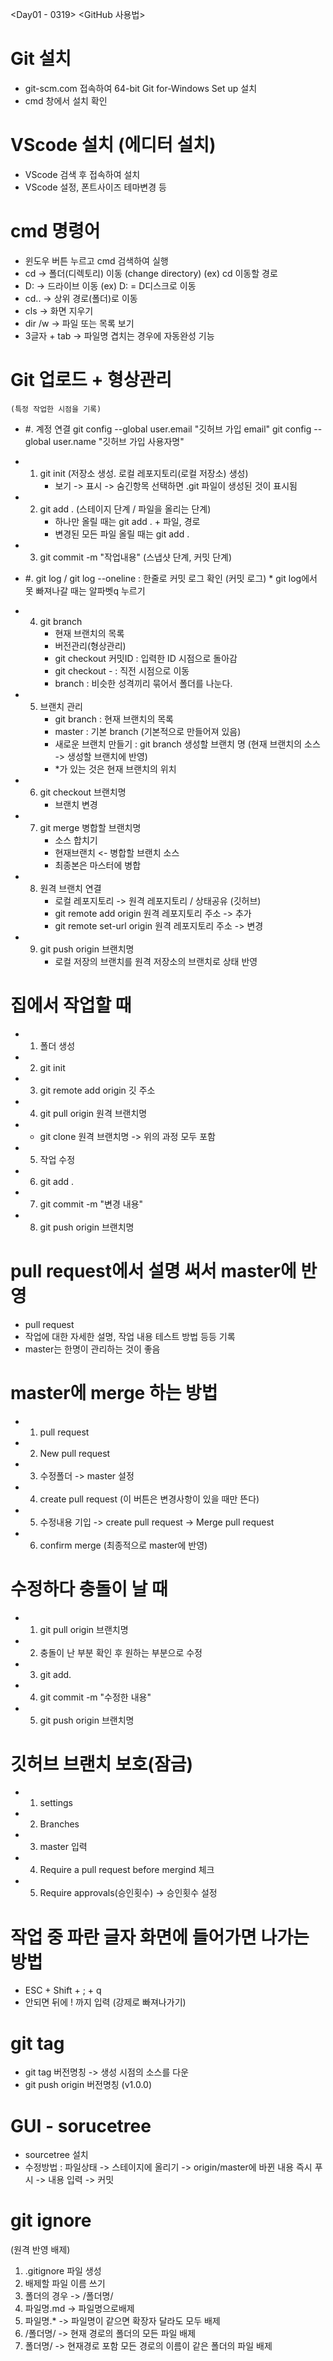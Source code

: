 <Day01 - 0319>
<GitHub 사용법>

# Git 설치
 - git-scm.com 접속하여 64-bit Git for-Windows Set up 설치
 - cmd 창에서 설치 확인


# VScode 설치 (에디터 설치)
 - VScode 검색 후 접속하여 설치
 - VScode 설정, 폰트사이즈 테마변경 등


# cmd 명령어
 - 윈도우 버튼 누르고 cmd 검색하여 실행
 - cd -> 폴더(디렉토리) 이동 (change directory) 
            (ex) cd 이동할 경로
 - D: -> 드라이브 이동 
            (ex) D: = D디스크로 이동
 - cd.. -> 상위 경로(폴더)로 이동
 - cls -> 화면 지우기
 - dir /w -> 파일 또는 목록 보기
 - 3글자 + tab -> 파일명 겹치는 경우에 자동완성 기능


# Git 업로드 + 형상관리 
    (특정 작업한 시점을 기록)
 - #. 계정 연결  git config --global user.email "깃허브 가입 email"
                git config --global user.name "깃허브 가입 사용자명"
 - 1. git init 
        (저장소 생성. 로컬 레포지토리(로컬 저장소) 생성)
        * 보기 -> 표시 -> 숨긴항목 선택하면 .git 파일이 생성된 것이 표시됨
 - 2. git add .
        (스테이지 단계 / 파일을 올리는 단계)
        * 하나만 올릴 때는 git add . + 파일, 경로
        * 변경된 모든 파일 올릴 때는 git add .
 - 3. git commit -m "작업내용"
        (스냅샷 단계, 커밋 단계)
 - #. git log / git log --oneline : 한줄로 커밋 로그 확인
        (커밋 로그)
        * git log에서 못 빠져나갈 때는 알파벳q 누르기
 - 4. git branch
        * 현재 브랜치의 목록
        * 버전관리(형상관리)
        * git checkout 커밋ID : 입력한 ID 시점으로 돌아감
        * git checkout - : 직전 시점으로 이동
        * branch : 비슷한 성격끼리 묶어서 폴더를 나눈다.
 - 5. 브랜치 관리
        * git branch : 현재 브랜치의 목록
        * master : 기본 branch (기본적으로 만들어져 있음)
        * 새로운 브랜치 만들기 : git branch 생성할 브랜치 명 (현재 브랜치의 소스 -> 생성할 브랜치에 반영)
        * *가 있는 것은 현재 브랜치의 위치
 - 6. git checkout 브랜치명
        * 브랜치 변경
 - 7. git merge 병합할 브랜치명
        * 소스 합치기
        * 현재브랜치 <- 병합할 브랜치 소스
        * 최종본은 마스터에 병합
 - 8. 원격 브랜치 연결
        * 로컬 레포지토리 -> 원격 레포지토리 / 상태공유 (깃허브)
        * git remote add origin 원격 레포지토리 주소 -> 추가
        * git remote set-url origin 원격 레포지토리 주소 -> 변경

 - 9. git push origin 브랜치명
        * 로컬 저장의 브랜치를 원격 저장소의 브랜치로 상태 반영


# 집에서 작업할 때
 - 1. 폴더 생성
 - 2. git init
 - 3. git remote add origin 깃 주소
 - 4. git pull origin 원격 브랜치명
 - * git clone 원격 브랜치명 -> 위의 과정 모두 포함
 - 5. 작업 수정
 - 6. git add .
 - 7. git commit -m "변경 내용"
 - 8. git push origin 브랜치명


# pull request에서 설명 써서 master에 반영 
 - pull request
 - 작업에 대한 자세한 설명, 작업 내용 테스트 방법 등등 기록
 - master는 한명이 관리하는 것이 좋음


# master에 merge 하는 방법
 - 1. pull request
 - 2. New pull request
 - 3. 수정폴더 -> master 설정
 - 4. create pull request (이 버튼은 변경사항이 있을 때만 뜬다)
 - 5. 수정내용 기입 -> create pull request -> Merge pull request
 - 6. confirm merge (최종적으로 master에 반영) 


# 수정하다 충돌이 날 때
 - 1. git pull origin 브랜치명
 - 2. 충돌이 난 부분 확인 후 원하는 부분으로 수정
 - 3. git add.
 - 4. git commit -m "수정한 내용"
 - 5. git push origin 브랜치명


# 깃허브 브랜치 보호(잠금)
 - 1. settings
 - 2. Branches
 - 3. master 입력
 - 4. Require a pull request before mergind 체크
 - 5. Require approvals(승인횟수) -> 승인횟수 설정


# 작업 중 파란 글자 화면에 들어가면 나가는 방법
  - ESC + Shift + ; + q
  - 안되면 뒤에 ! 까지 입력 (강제로 빠져나가기)


# git tag
 - git tag 버전명칭 -> 생성 시점의 소스를 다운
 - git push origin 버전명칭 (v1.0.0)


# GUI - sorucetree
 - sourcetree 설치
 - 수정방법 : 파일상태 -> 스테이지에 올리기 -> origin/master에 바뀐 내용 즉시 푸시 -> 내용 입력 -> 커밋


# git ignore
  (원격 반영 배제)
 1. .gitignore 파일 생성
 2. 배제할 파일 이름 쓰기
 3. 폴더의 경우 -> /폴더명/
 4. 파일명.md -> 파일명으로배제
 5. 파일명.* -> 파일명이 같으면 확장자 달라도 모두 배제
 6. /폴더명/ -> 현재 경로의 폴더의 모든 파일 배제
 7. 폴더명/ -> 현재경로 포함 모든 경로의 이름이 같은 폴더의 파일 배제            



 
